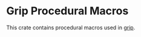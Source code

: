 # Grip Procedural Macros

This crate contains procedural macros used in [grip].

[grip]: ../grip/README.md
